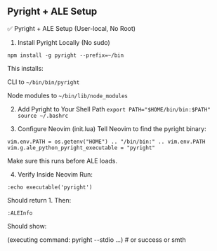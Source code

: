 

## Pyright + ALE Setup

✅ Pyright + ALE Setup (User-local, No Root)
1. Install Pyright Locally (No sudo)
```
npm install -g pyright --prefix=~/bin
```
This installs:

CLI to `~/bin/bin/pyright`

Node modules to `~/bin/lib/node_modules`

2. Add Pyright to Your Shell Path
`export PATH="$HOME/bin/bin:$PATH"`
`source ~/.bashrc`

3. Configure Neovim (init.lua)
Tell Neovim to find the pyright binary:

```
vim.env.PATH = os.getenv("HOME") .. "/bin/bin:" .. vim.env.PATH
vim.g.ale_python_pyright_executable = "pyright"
```

Make sure this runs before ALE loads.

4. Verify Inside Neovim
Run:
```
:echo executable('pyright')
```
Should return 1. Then:

```
:ALEInfo
```
Should show:

(executing command: pyright --stdio ...) # or success or smth
